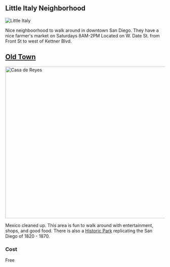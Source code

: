 ## Little Italy Neighborhood

![Little Italy](https://render.fineartamerica.com/images/rendered/default/greeting-card/images/artworkimages/medium/1/plaza-villaggio-little-italy-san-diego-david-zanzinger.jpg?&targetx=-25&targety=0&imagewidth=751&imageheight=500&modelwidth=700&modelheight=500&backgroundcolor=44492F&orientation=0)

Nice neighboorhood to walk around in downtown San Diego. They have a nice farmer's market on Saturdays 8AM-2PM
Located on W. Date St. from Front St to west of Kettner Blvd.

## [Old Town](https://www.sandiego.org/articles/old-town/old-town-san-diego.aspx)

<img src="https://eventective-media.azureedge.net/2122076_lg.jpg" alt="Casa de Reyes" height="480" width="630">

Mexico cleaned up. This area is fun to walk around with entertainment, shops, and good food. There is also a [Historic Park](https://www.oldtownmarketsandiego.com/san-diego-blog/old-town-san-diego-state-historic-park) replicating the San Diego of 1820 - 1870.

### Cost

Free